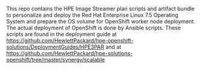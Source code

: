 This repo contains the HPE Image Streamer plan scripts and artifact bundle to personalize and deploy the Red Hat Enterprise Linux 7.5 Operating System and prepare the OS volume for OpenShift worker node deployment.  
The actual deployment of OpenShift is done by Ansible scripts. These scripts are found in the deployment guide at https://github.com/HewlettPackard/hpe-openshift-solutions/DeploymentGuides/HPE3PAR and at https://github.com/HewlettPackard/hpe-solutions-openshift/tree/master/synergy/scalable 
